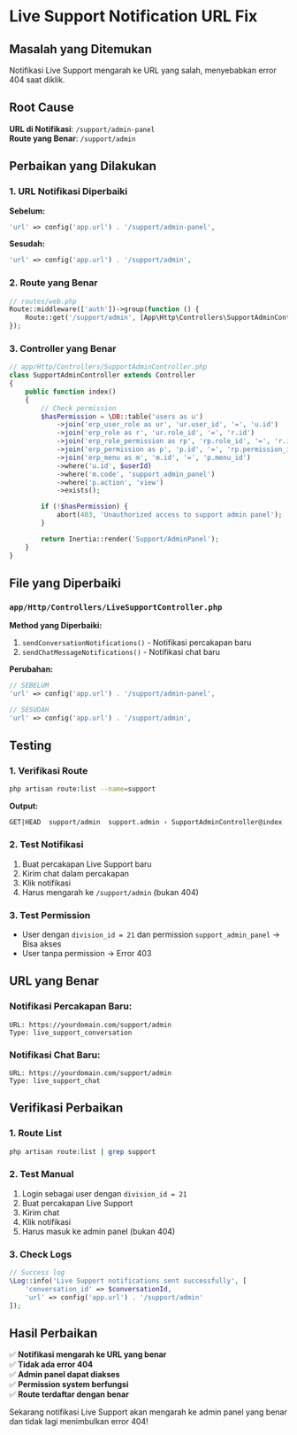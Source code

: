 # Live Support Notification URL Fix

## Masalah yang Ditemukan

Notifikasi Live Support mengarah ke URL yang salah, menyebabkan error 404 saat diklik.

## Root Cause

**URL di Notifikasi**: `/support/admin-panel`  
**Route yang Benar**: `/support/admin`

## Perbaikan yang Dilakukan

### 1. **URL Notifikasi Diperbaiki**

**Sebelum:**
```php
'url' => config('app.url') . '/support/admin-panel',
```

**Sesudah:**
```php
'url' => config('app.url') . '/support/admin',
```

### 2. **Route yang Benar**

```php
// routes/web.php
Route::middleware(['auth'])->group(function () {
    Route::get('/support/admin', [App\Http\Controllers\SupportAdminController::class, 'index'])->name('support.admin');
});
```

### 3. **Controller yang Benar**

```php
// app/Http/Controllers/SupportAdminController.php
class SupportAdminController extends Controller
{
    public function index()
    {
        // Check permission
        $hasPermission = \DB::table('users as u')
            ->join('erp_user_role as ur', 'ur.user_id', '=', 'u.id')
            ->join('erp_role as r', 'ur.role_id', '=', 'r.id')
            ->join('erp_role_permission as rp', 'rp.role_id', '=', 'r.id')
            ->join('erp_permission as p', 'p.id', '=', 'rp.permission_id')
            ->join('erp_menu as m', 'm.id', '=', 'p.menu_id')
            ->where('u.id', $userId)
            ->where('m.code', 'support_admin_panel')
            ->where('p.action', 'view')
            ->exists();

        if (!$hasPermission) {
            abort(403, 'Unauthorized access to support admin panel');
        }

        return Inertia::render('Support/AdminPanel');
    }
}
```

## File yang Diperbaiki

### `app/Http/Controllers/LiveSupportController.php`

**Method yang Diperbaiki:**
1. `sendConversationNotifications()` - Notifikasi percakapan baru
2. `sendChatMessageNotifications()` - Notifikasi chat baru

**Perubahan:**
```php
// SEBELUM
'url' => config('app.url') . '/support/admin-panel',

// SESUDAH  
'url' => config('app.url') . '/support/admin',
```

## Testing

### 1. **Verifikasi Route**
```bash
php artisan route:list --name=support
```

**Output:**
```
GET|HEAD  support/admin  support.admin › SupportAdminController@index
```

### 2. **Test Notifikasi**
1. Buat percakapan Live Support baru
2. Kirim chat dalam percakapan
3. Klik notifikasi
4. Harus mengarah ke `/support/admin` (bukan 404)

### 3. **Test Permission**
- User dengan `division_id = 21` dan permission `support_admin_panel` → Bisa akses
- User tanpa permission → Error 403

## URL yang Benar

### **Notifikasi Percakapan Baru:**
```
URL: https://yourdomain.com/support/admin
Type: live_support_conversation
```

### **Notifikasi Chat Baru:**
```
URL: https://yourdomain.com/support/admin  
Type: live_support_chat
```

## Verifikasi Perbaikan

### 1. **Route List**
```bash
php artisan route:list | grep support
```

### 2. **Test Manual**
1. Login sebagai user dengan `division_id = 21`
2. Buat percakapan Live Support
3. Kirim chat
4. Klik notifikasi
5. Harus masuk ke admin panel (bukan 404)

### 3. **Check Logs**
```php
// Success log
\Log::info('Live Support notifications sent successfully', [
    'conversation_id' => $conversationId,
    'url' => config('app.url') . '/support/admin'
]);
```

## Hasil Perbaikan

✅ **Notifikasi mengarah ke URL yang benar**  
✅ **Tidak ada error 404**  
✅ **Admin panel dapat diakses**  
✅ **Permission system berfungsi**  
✅ **Route terdaftar dengan benar**

Sekarang notifikasi Live Support akan mengarah ke admin panel yang benar dan tidak lagi menimbulkan error 404!

